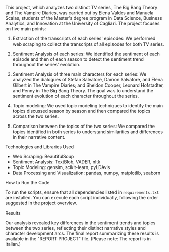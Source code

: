 This project, which analyzes two distinct TV series, The Big Bang Theory and The Vampire Diaries, was carried out by Elena Valdes and Manuela Scalas, students of the Master's degree program in Data Science, Business Analytics, and Innovation at the University of Cagliari. The project focuses on five main points:

1. Extraction of the transcripts of each series' episodes:
   We performed web scraping to collect the transcripts of all episodes for both TV series.

2. Sentiment Analysis of each series:
   We identified the sentiment of each episode and then of each season to detect the sentiment trend throughout the series' evolution.

3. Sentiment Analysis of three main characters for each series:
   We analyzed the dialogues of Stefan Salvatore, Damon Salvatore, and Elena Gilbert in The Vampire Diaries; and Sheldon Cooper, Leonard Hofstadter, and Penny in The Big Bang Theory. The goal was to understand the sentiment evolution of each character throughout the series.

4. Topic modeling:
   We used topic modeling techniques to identify the main topics discussed season by season and then compared the topics across the two series.

5. Comparison between the topics of the two series:
   We compared the topics identified in both series to understand similarities and differences in their narrative content.

Technologies and Libraries Used

- Web Scraping: BeautifulSoup
- Sentiment Analysis: TextBlob, VADER, nltk
- Topic Modeling: gensim, scikit-learn, pyLDAvis
- Data Processing and Visualization: pandas, numpy, matplotlib, seaborn

How to Run the Code

To run the scripts, ensure that all dependencies listed in `requirements.txt` are installed. You can execute each script individually, following the order suggested in the project overview.

Results

Our analysis revealed key differences in the sentiment trends and topics between the two series, reflecting their distinct narrative styles and character development arcs. The final report summarizing these results is available in the "REPORT PROJECT" file. (Please note: The report is in Italian.)
